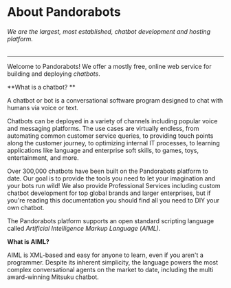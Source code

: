# About Pandorabots

###### We are the largest, most established, chatbot development and hosting platform.

---

Welcome to Pandorabots! We offer a mostly free, online web service for building and deploying _chatbots_.

**What is a chatbot? **

A chatbot or bot is a conversational software program designed to chat with humans via voice or text.

Chatbots can be deployed in a variety of channels including popular voice and messaging platforms. The use cases are virtually endless, from automating common customer service queries, to providing touch points along the customer journey, to optimizing internal IT processes, to learning applications like language and enterprise soft skills, to games, toys, entertainment, and more.

Over 300,000 chatbots have been built on the Pandorabots platform to date. Our goal is to provide the tools you need to let your imagination and your bots run wild! We also provide Professional Services including custom chatbot development for top global brands and larger enterprises, but if you're reading this documentation you should find all you need to DIY your own chatbot.

The Pandorabots platform supports an open standard scripting language called _Artificial Intelligence Markup Language_ \(_AIML\)_. 

**What is AIML?**

AIML is XML-based and easy for anyone to learn, even if you aren't a programmer. Despite its inherent simplicity, the language powers the most complex conversational agents on the market to date, including the multi award-winning Mitsuku chatbot. 





